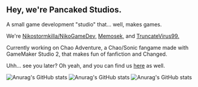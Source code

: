## Hey, we're Pancaked Studios.

A small game development "studio" that... well, makes games.

We're [Nikostormkilla/NikoGameDev,](https://github.com/Nikostormkilla) [Memosek,](https://github.com/Memosek) and [TruncateVirus99.](https://github.com/TruncateVirus99)

Currently working on Chao Adventure, a Chao/Sonic fangame made with GameMaker Studio 2, that makes fun of fanfiction and Changed.

Uhh... see you later? Oh yeah, and you can find us [here](https://pancakedstudios.github.io) as well.

![Anurag's GitHub stats](https://github-readme-stats.vercel.app/api?username=nikostormkilla&show_icons=true&theme=prussian) ![Anurag's GitHub stats](https://github-readme-stats.vercel.app/api?username=memosek&show_icons=true&theme=prussian) ![Anurag's GitHub stats](https://github-readme-stats.vercel.app/api?username=truncatevirus99&show_icons=true&theme=prussian)
